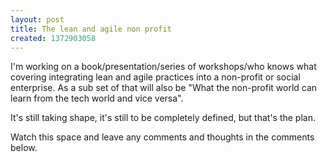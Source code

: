 ```yaml
---
layout: post
title: The lean and agile non profit
created: 1372903058
---
```

<p>I&#39;m working on a book/presentation/series of workshops/who knows what covering integrating lean and agile practices into a non-profit or social enterprise. As a sub set of that will also be &quot;What the non-profit world can learn from the tech world and vice versa&quot;.</p><p>It&#39;s still taking shape, it&#39;s still to be completely defined, but that&#39;s the plan.</p><p>Watch this space and leave any comments and thoughts in the comments below.</p>
